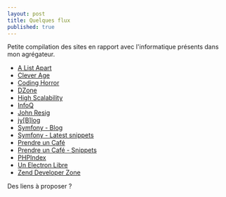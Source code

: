 ```yaml
--- 
layout: post
title: Quelques flux
published: true
---
```


Petite compilation des sites en rapport avec l'informatique présents dans mon agrégateur.

* [A List Apart](http://www.alistapart.com)
* [Clever Age](http://www.clever-age.com)
* [Coding Horror](http://www.codinghorror.com/blog/)
* [DZone](http://www.dzone.com)
* [High Scalability](http://highscalability.com/)
* [InfoQ](http://www.infoq.com/)
* [John Resig](http://ejohn.org/)
* [jy\[B\]log](http://www.ljouanneau.com)
* [Symfony - Blog](http://www.symfony-project.org/blog/)
* [Symfony - Latest snippets](http://www.symfony-project.org/snippets/)
* [Prendre un Café](http://prendreuncafe.com/blog/)
* [Prendre un Café - Snippets](http://snippets.prendreuncafe.com)
* [PHPIndex](http://www.phpindex.com)
* [Un Electron Libre](http://www.unelectronlibre.info/journal/)
* [Zend Developer Zone](http://devzone.zend.com)
  
Des liens à proposer ?

